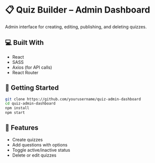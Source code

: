 # 📋 Quiz Builder – Admin Dashboard

Admin interface for creating, editing, publishing, and deleting quizzes.

## 💻 Built With

- React
- SASS
- Axios (for API calls)
- React Router

## 🚀 Getting Started

```bash
git clone https://github.com/yourusername/quiz-admin-dashboard
cd quiz-admin-dashboard
npm install
npm start
```
## 🔑 Features

- Create quizzes
- Add questions with options
- Toggle active/inactive status
- Delete or edit quizzes